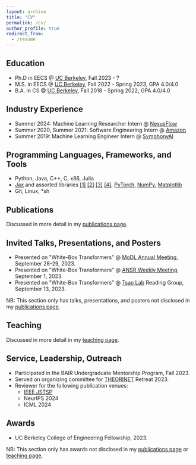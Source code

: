 ```yaml
---
layout: archive
title: "CV"
permalink: /cv/
author_profile: true
redirect_from:
  - /resume
---
```


## Education
* Ph.D in EECS @ [UC Berkeley](https://eecs.berkeley.edu/), Fall 2023 - ?
* M.S. in EECS @ [UC Berkeley](https://eecs.berkeley.edu/), Fall 2022 - Spring 2023, GPA 4.0/4.0
* B.A. in CS @ [UC Berkeley](https://eecs.berkeley.edu/), Fall 2018 - Spring 2022, GPA 4.0/4.0

## Industry Experience
* Summer 2024: Machine Learning Researcher Intern @ [NexusFlow](https://nexusflow.ai/)
* Summer 2020, Summer 2021: Software Engineering Intern @ [Amazon](https://www.amazon.com/)
* Summer 2019: Machine Learning Engineer Intern @ [SymphonyAI](https://www.symphonyai.com/)
  
## Programming Languages, Frameworks, and Tools
* Python, Java, C++, C, x86, Julia
* [Jax](https://github.com/google/jax) and assorted libraries [[1]](https://github.com/google/flax) [[2]](https://github.com/google-deepmind/optax) [[3]](https://github.com/patrick-kidger/equinox) [[4]](https://github.com/patrick-kidger/diffrax), [PyTorch](https://github.com/pytorch/pytorch), [NumPy](https://numpy.org/), [Matplotlib](https://matplotlib.org/)
* Git, Linux, \*sh

## Publications
Discussed in more detail in my [publications page](./publications.md).
  
## Invited Talks, Presentations, and Posters
- Presented on "White-Box Transformers" @ [MoDL Annual Meeting](https://www.simonsfoundation.org/event/mathematical-and-scientific-foundations-of-deep-learning-annual-meeting-2023/), September 28-29, 2023.
- Presented on "White-Box Transformers" @ [ANSR Weekly Meeting](https://www.darpa.mil/program/assured-neuro-symbolic-learning-and-reasoning), September 1, 2023.
- Presented on "White-Box Transformers" @ [Tsao Lab](https://tsaolab.berkeley.edu/) Reading Group, September 13, 2023.

NB: This section only has talks, presentations, and posters not disclosed in my [publications page](./publications.md).

  
## Teaching
Discussed in more detail in my [teaching page](./teaching.md).
  
## Service, Leadership, Outreach
- Participated in the BAIR Undergraduate Mentorship Program, Fall 2023.
- Served on organizing committee for [THEORINET](https://www.minds.jhu.edu/theorinet/) Retreat 2023.
- Reviewer for the following publication venues:
  - [IEEE JSTSP](https://signalprocessingsociety.org/publications-resources/special-issue-deadlines/ieee-jstsp-special-issue-seeking-low-dimensionality-deep-neural-networks-slowdnn)
  - NeurIPS 2024
  - ICML 2024

## Awards 
- UC Berkeley College of Engineering Fellowship, 2023.

NB: This section only has awards not disclosed in my [publications page](./publications.md) or [teaching page](./teaching.md).
